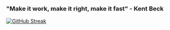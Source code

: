 ### "Make it work, make it right, make it fast" - Kent Beck
[![GitHub Streak](https://github-readme-streak-stats-ruby-eight.vercel.app/?user=vichua2006&theme=shadow-blue&card_width=467)](https://git.io/streak-stats)
<!-- [![Anurag's GitHub stats](https://github-readme-stats.vercel.app/api?username=vichua2006&show_icons=true&theme=tokyonight)](https://github.com/anuraghazra/github-readme-stats) -->
<!--
**vichua2006/vichua2006** is a ✨ _special_ ✨ repository because its `README.md` (this file) appears on your GitHub profile.

Here are some ideas to get you started:

- 🔭 I’m currently working on ...
- 🌱 I’m currently learning ...
- 👯 I’m looking to collaborate on ...
- 🤔 I’m looking for help with ...
- 💬 Ask me about ...
- 📫 How to reach me: ...
- 😄 Pronouns: ...
- ⚡ Fun fact: ...
-->
